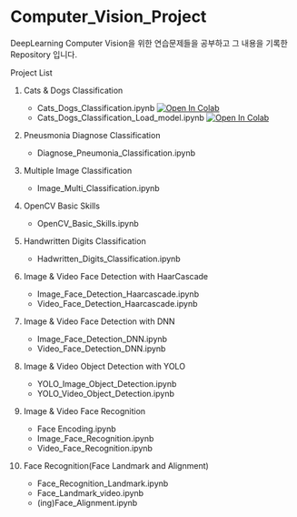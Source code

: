 # Computer_Vision_Project

DeepLearning Computer Vision을 위한 연습문제들을 공부하고 그 내용을 기록한 Repository 입니다.

Project List
  1. Cats & Dogs Classification
      * Cats_Dogs_Classification.ipynb
      <a href="https://colab.research.google.com/github/Byeon-MJ/Computer_Vision_Project/blob/main/Cats_Dogs_Classification.ipynb"><img data-canonical-src="https://colab.research.google.com/assets/colab-badge.svg" alt="Open In Colab" src="https://camo.githubusercontent.com/84f0493939e0c4de4e6dbe113251b4bfb5353e57134ffd9fcab6b8714514d4d1/68747470733a2f2f636f6c61622e72657365617263682e676f6f676c652e636f6d2f6173736574732f636f6c61622d62616467652e737667"></a>
      * Cats_Dogs_Classification_Load_model.ipynb
      <a href="https://colab.research.google.com/github/Byeon-MJ/Computer_Vision_Project/blob/main/Cats_Dogs_Classification_Load_model.ipynb"><img data-canonical-src="https://colab.research.google.com/assets/colab-badge.svg" alt="Open In Colab" src="https://camo.githubusercontent.com/84f0493939e0c4de4e6dbe113251b4bfb5353e57134ffd9fcab6b8714514d4d1/68747470733a2f2f636f6c61622e72657365617263682e676f6f676c652e636f6d2f6173736574732f636f6c61622d62616467652e737667"></a>

  2. Pneusmonia Diagnose Classification
      * Diagnose_Pneumonia_Classification.ipynb

  3. Multiple Image Classification
      * Image_Multi_Classification.ipynb

  4. OpenCV Basic Skills
      * OpenCV_Basic_Skills.ipynb

  5. Handwritten Digits Classification
      * Hadwritten_Digits_Classification.ipynb

  6. Image & Video Face Detection with HaarCascade
      * Image_Face_Detection_Haarcascade.ipynb
      * Video_Face_Detection_Haarcascade.ipynb

  7. Image & Video Face Detection with DNN
      * Image_Face_Detection_DNN.ipynb
      * Video_Face_Detection_DNN.ipynb

  8. Image & Video Object Detection with YOLO
      * YOLO_Image_Object_Detection.ipynb
      * YOLO_Video_Object_Detection.ipynb

  9. Image & Video Face Recognition
      * Face Encoding.ipynb
      * Image_Face_Recognition.ipynb
      * Video_Face_Recognition.ipynb 

  10. Face Recognition(Face Landmark and Alignment)
      * Face_Recognition_Landmark.ipynb
      * Face_Landmark_video.ipynb
      * (ing)Face_Alignment.ipynb
